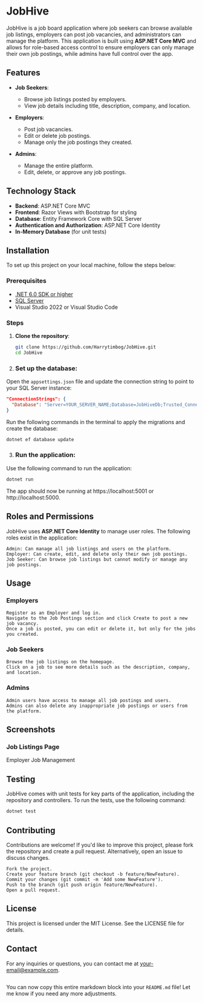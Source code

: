 
# JobHive

JobHive is a job board application where job seekers can browse available job listings, employers can post job vacancies, and administrators can manage the platform. This application is built using **ASP.NET Core MVC** and allows for role-based access control to ensure employers can only manage their own job postings, while admins have full control over the app.

## Features

- **Job Seekers**: 
  - Browse job listings posted by employers.
  - View job details including title, description, company, and location.

- **Employers**: 
  - Post job vacancies.
  - Edit or delete job postings.
  - Manage only the job postings they created.
  
- **Admins**: 
  - Manage the entire platform.
  - Edit, delete, or approve any job postings.
  
## Technology Stack

- **Backend**: ASP.NET Core MVC
- **Frontend**: Razor Views with Bootstrap for styling
- **Database**: Entity Framework Core with SQL Server
- **Authentication and Authorization**: ASP.NET Core Identity
- **In-Memory Database** (for unit tests)

## Installation

To set up this project on your local machine, follow the steps below:

### Prerequisites

- [.NET 6.0 SDK or higher](https://dotnet.microsoft.com/download/dotnet/6.0)
- [SQL Server](https://www.microsoft.com/en-us/sql-server/sql-server-downloads)
- Visual Studio 2022 or Visual Studio Code

### Steps

1. **Clone the repository**:

   ```bash
   git clone https://github.com/Harrytimbog/JobHive.git
   cd JobHive
   ```

2. ### Set up the database:

Open the `appsettings.json` file and update the connection string to point to your SQL Server instance:

```json
"ConnectionStrings": {
  "Database": "Server=YOUR_SERVER_NAME;Database=JobHiveDb;Trusted_Connection=True;"
}
```

Run the following commands in the terminal to apply the migrations and create the database:

```bash
dotnet ef database update
```

3. ### Run the application:

Use the following command to run the application:

```bash
dotnet run
```

The app should now be running at https://localhost:5001 or http://localhost:5000.

## Roles and Permissions

JobHive uses **ASP.NET Core Identity** to manage user roles. The following roles exist in the application:

    Admin: Can manage all job listings and users on the platform.
    Employer: Can create, edit, and delete only their own job postings.
    Job Seeker: Can browse job listings but cannot modify or manage any job postings.

## Usage

### Employers

    Register as an Employer and log in.
    Navigate to the Job Postings section and click Create to post a new job vacancy.
    Once a job is posted, you can edit or delete it, but only for the jobs you created.

### Job Seekers

    Browse the job listings on the homepage.
    Click on a job to see more details such as the description, company, and location.

### Admins

    Admin users have access to manage all job postings and users.
    Admins can also delete any inappropriate job postings or users from the platform.

## Screenshots

### Job Listings Page

Employer Job Management

## Testing

JobHive comes with unit tests for key parts of the application, including the repository and controllers. To run the tests, use the following command:

```bash
dotnet test
```

## Contributing

Contributions are welcome! If you'd like to improve this project, please fork the repository and create a pull request. Alternatively, open an issue to discuss changes.

    Fork the project.
    Create your feature branch (git checkout -b feature/NewFeature).
    Commit your changes (git commit -m 'Add some NewFeature').
    Push to the branch (git push origin feature/NewFeature).
    Open a pull request.

## License

This project is licensed under the MIT License. See the LICENSE file for details.

## Contact

For any inquiries or questions, you can contact me at your-email@example.com.

```sql
```

You can now copy this entire markdown block into your `README.md` file! Let me know if you need any more adjustments.

